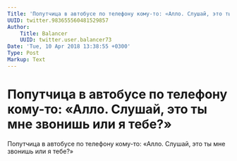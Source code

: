 ```yaml
---
Title: 'Попутчица в автобусе по телефону кому-то: «Алло. Слушай, это ты мне звонишь или я тебе?»'
UUID: twitter.983655560481529857
Author:
    Title: Balancer
    UUID: twitter.user.balancer73
Date: 'Tue, 10 Apr 2018 13:38:55 +0300'
Type: Post
Markup: Text
---
```


# Попутчица в автобусе по телефону кому-то: «Алло. Слушай, это ты мне звонишь или я тебе?»

Попутчица в автобусе по телефону кому-то: «Алло. Слушай, это
ты мне звонишь или я тебе?»
